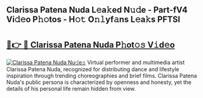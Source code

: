## Clarissa Patena Nuda L𝚎a𝚔ed N𝚞𝚍e - Part-fV4 Vi𝚍𝚎o P𝚑𝚘tos - H𝚘𝚝 O𝚗𝚕yf𝚊ns L𝚎a𝚔s PFTSI

# <h2><a href="http://kf1qg72.oniu.top/?m=Clarissa+Patena+Nuda">🔗👉 🔴 Clarissa Patena Nuda P𝚑ot𝚘𝚜 V𝚒d𝚎o</a></h2>

[![Clarissa Patena Nuda Nu𝚍e𝚜](https://i.imgur.com/0qMVB7G.gif)](http://kf1qg72.oniu.top/?m=Clarissa+Patena+Nuda)
Virtual performer and multimedia artist Clarissa Patena Nuda, recognized for distributing dance and lifestyle inspiration through trending choreographies and brief films. Clarissa Patena Nuda's public persona is characterized by openness and honesty, yet the details of his personal life remain hidden from view.  
